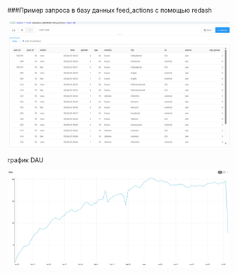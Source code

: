 ###Пример запроса в базу данных feed_actions с помощью redash

![график пример запроса feed](screenshots/feed_actions.png)

график DAU

![график DAU](screenshots/DAU.png)
